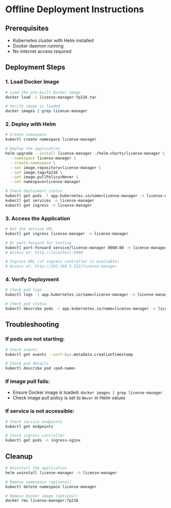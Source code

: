 # Offline Deployment Instructions

## Prerequisites
- Kubernetes cluster with Helm installed
- Docker daemon running
- No internet access required

## Deployment Steps

### 1. Load Docker Image
```bash
# Load the pre-built Docker image
docker load -i license-manager-fp216.tar

# Verify image is loaded
docker images | grep license-manager
```

### 2. Deploy with Helm
```bash
# Create namespace
kubectl create namespace license-manager

# Deploy the application
helm upgrade --install license-manager ./helm-charts/license-manager \
  --namespace license-manager \
  --create-namespace \
  --set image.repository=license-manager \
  --set image.tag=fp216 \
  --set image.pullPolicy=Never \
  --set namespace=license-manager

# Check deployment status
kubectl get pods -l app.kubernetes.io/name=license-manager -n license-manager
kubectl get services -n license-manager
kubectl get ingress -n license-manager
```

### 3. Access the Application
```bash
# Get the service URL
kubectl get ingress license-manager -n license-manager

# Or port-forward for testing
kubectl port-forward service/license-manager 8080:80 -n license-manager
# Access at: http://localhost:8080

# Ingress URL (if ingress controller is available)
# Access at: http://192.168.5.152/license-manager
```

### 4. Verify Deployment
```bash
# Check pod logs
kubectl logs -l app.kubernetes.io/name=license-manager -n license-manager

# Check pod status
kubectl describe pods -l app.kubernetes.io/name=license-manager -n license-manager
```

## Troubleshooting

### If pods are not starting:
```bash
# Check events
kubectl get events --sort-by=.metadata.creationTimestamp

# Check pod details
kubectl describe pod <pod-name>
```

### If image pull fails:
- Ensure Docker image is loaded: `docker images | grep license-manager`
- Check image pull policy is set to `Never` in Helm values

### If service is not accessible:
```bash
# Check service endpoints
kubectl get endpoints

# Check ingress controller
kubectl get pods -n ingress-nginx
```

## Cleanup
```bash
# Uninstall the application
helm uninstall license-manager -n license-manager

# Remove namespace (optional)
kubectl delete namespace license-manager

# Remove Docker image (optional)
docker rmi license-manager:fp216
```
